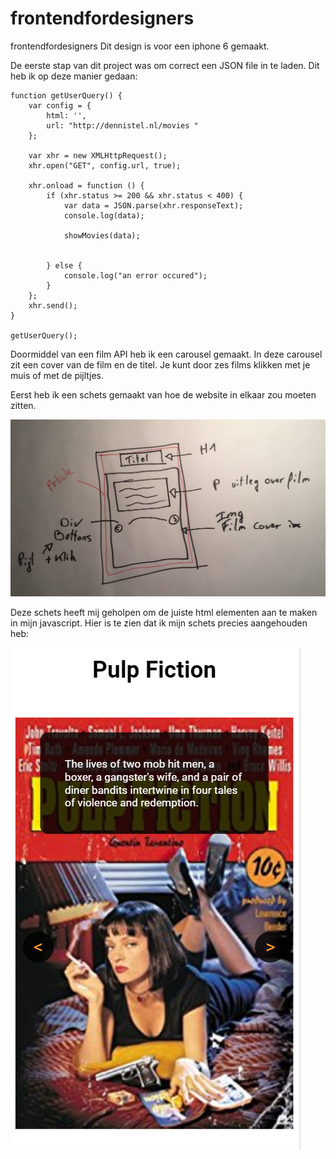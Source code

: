 # frontendfordesigners

frontendfordesigners
Dit design is voor een iphone 6 gemaakt.

De eerste stap van dit project was om correct een JSON file in te laden. Dit heb ik op deze manier gedaan:

```
function getUserQuery() {
    var config = {
        html: '',
        url: "http://dennistel.nl/movies "
    };

    var xhr = new XMLHttpRequest();
    xhr.open("GET", config.url, true);

    xhr.onload = function () {
        if (xhr.status >= 200 && xhr.status < 400) {
            var data = JSON.parse(xhr.responseText);
            console.log(data);

            showMovies(data);


        } else {
            console.log("an error occured");
        }
    };
    xhr.send();
}

getUserQuery();
```


Doormiddel van een film API heb ik een carousel gemaakt. In deze carousel zit een cover van de film en de titel. Je kunt door zes films klikken met je muis of met de pijltjes.

Eerst heb ik een schets gemaakt van hoe de website in elkaar zou moeten zitten.

![Screenshot](schetsStructuur.jpeg?raw=true)

Deze schets heeft mij geholpen om de juiste html elementen aan te maken in mijn javascript.
Hier is te zien dat ik mijn schets precies aangehouden heb:

![Screenshot](cover%20frontend.PNG?raw=true)


